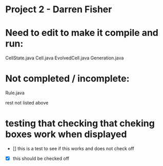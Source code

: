 # Project 2 - Darren Fisher


# Need to edit to make it compile and run:

CellState.java
Cell.java
EvolvedCell.java
Generation.java



# Not completed / incomplete:

Rule.java

rest not listed above


# testing that checking that cheking boxes work when displayed
- [] this is a test to see if this works and does not check off
- [x] this should be checked off

